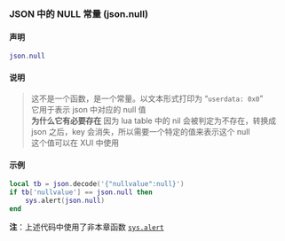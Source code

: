 ### JSON 中的 NULL 常量 \(**json\.null**\)


#### 声明
```lua
json.null
```


#### 说明
> 这不是一个函数，是一个常量。以文本形式打印为 “`userdata: 0x0`”  
> 它用于表示 json 中对应的 null 值  
> **为什么它有必要存在** 因为 lua table 中的 nil 会被判定为不存在，转换成 json 之后，key 会消失，所以需要一个特定的值来表示这个 null  
这个值可以在 XUI 中使用  


#### 示例  
```lua
local tb = json.decode('{"nullvalue":null}')
if tb['nullvalue'] == json.null then
    sys.alert(json.null)
end
```
**注**：上述代码中使用了非本章函数 [`sys.alert`](/Handbook/sys/sys.alert.md)

